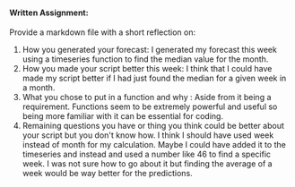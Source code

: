 #### Written Assignment: 
Provide a markdown file with a short reflection on:  
1. How you generated your forecast: I generated my forecast this week using a timeseries function to find the median value for the month. 
2. How you made your script better this week: I think that I could have made my script better if I had just found the median for a given week in a month.
3. What you chose to put in a function and why : Aside from it being a requirement. Functions seem to be extremely powerful and useful so being more familiar with it can be essential for coding. 
4. Remaining questions you have or thing you think could be better about your script but you don't know how. I think I should have used week instead of month for my calculation. Maybe I could have added it to the timeseries and instead and used a number like 46 to find a specific week. I was not sure how to go about it but finding the average of a week would be way better for the predictions. 

